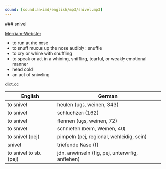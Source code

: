```yaml
---
sound: [sound:ankimd/english/mp3/snivel.mp3]
---
```


\### snivel

[Merriam-Webster](https://www.merriam-webster.com/dictionary/snivel)

- to run at the nose
- to snuff mucus up the nose audibly : snuffle
- to cry or whine with snuffling
- to speak or act in a whining, sniffling, tearful, or weakly emotional manner
- head cold
- an act of sniveling

[dict.cc](https://www.dict.cc/snivel)

| English        | German       |
| -------------- | ------------ |
| to snivel | heulen (ugs, weinen, 343) |
| to snivel | schluchzen (162) |
| to snivel | flennen (ugs, weinen, 72) |
| to snivel | schniefen (beim, Weinen, 40) |
| to snivel (pej) | pimpeln (pej, regional, wehleidig, sein) |
| snivel | triefende Nase (f) |
| to snivel to sb. (pej) | jdn. anwinseln (fig, pej, unterwrfig, anflehen) |
